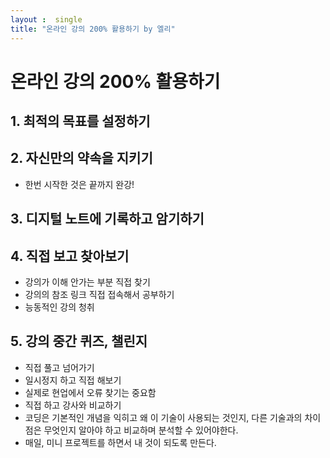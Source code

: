 ```yaml
---
layout :  single
title: "온라인 강의 200% 활용하기 by 엘리"
---
```



# 온라인 강의 200% 활용하기
## 1. 최적의 목표를 설정하기

## 2. 자신만의 약속을 지키기
* 한번 시작한 것은 끝까지 완강!

## 3. 디지털 노트에 기록하고 암기하기

## 4. 직접 보고 찾아보기
* 강의가 이해 안가는 부분 직접 찾기
* 강의의 참조 링크 직접 접속해서 공부하기
* 능동적인 강의 청취

## 5. 강의 중간 퀴즈, 챌린지
* 직접 풀고 넘어가기
* 일시정지 하고 직접 해보기
* 실제로 현업에서 오류 찾기는 중요함
* 직접 하고 강사와 비교하기
* 코딩은 기본적인 개념을 익히고 왜 이 기술이 사용되는 것인지, 다른 기술과의 차이점은 무엇인지 알아야 하고 비교하며 분석할 수 있어야한다.
* 매일, 미니 프로젝트를 하면서 내 것이 되도록 만든다.
